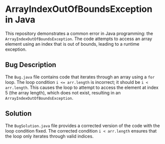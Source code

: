 # ArrayIndexOutOfBoundsException in Java

This repository demonstrates a common error in Java programming: the `ArrayIndexOutOfBoundsException`. The code attempts to access an array element using an index that is out of bounds, leading to a runtime exception.

## Bug Description

The `Bug.java` file contains code that iterates through an array using a `for` loop. The loop condition `i <= arr.length` is incorrect; it should be `i < arr.length`.  This causes the loop to attempt to access the element at index 5 (the array length), which does not exist, resulting in an `ArrayIndexOutOfBoundsException`.

## Solution

The `BugSolution.java` file provides a corrected version of the code with the loop condition fixed. The corrected condition `i < arr.length` ensures that the loop only iterates through valid indices.